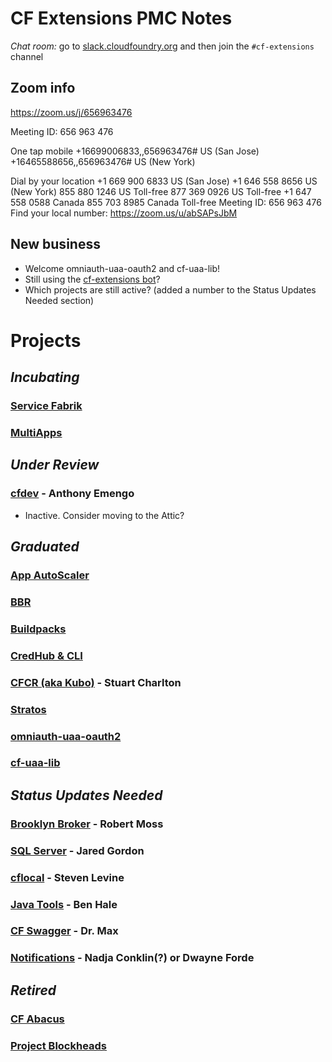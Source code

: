 # CF Extensions PMC Notes

*Chat room:* go to [slack.cloudfoundry.org](https://slack.cloudfoundry.org) and then join the `#cf-extensions` channel

## Zoom info

https://zoom.us/j/656963476

Meeting ID: 656 963 476

One tap mobile
+16699006833,,656963476# US (San Jose)
+16465588656,,656963476# US (New York)

Dial by your location
        +1 669 900 6833 US (San Jose)
        +1 646 558 8656 US (New York)
        855 880 1246 US Toll-free
        877 369 0926 US Toll-free
        +1 647 558 0588 Canada
        855 703 8985 Canada Toll-free
Meeting ID: 656 963 476
Find your local number: https://zoom.us/u/abSAPsJbM

## New business

- Welcome omniauth-uaa-oauth2 and cf-uaa-lib!
- Still using the [cf-extensions bot](https://github.com/cloudfoundry-incubator/cf-extensions)?
- Which projects are still active? (added a number to the Status Updates Needed section)


# Projects

## _Incubating_

### [Service Fabrik](https://github.com/cloudfoundry-incubator/service-fabrik-broker)
### [MultiApps](https://github.com/cloudfoundry-incubator/multiapps-cli-plugin)

## _Under Review_

### [cfdev](https://github.com/cloudfoundry-incubator/cfdev) - Anthony Emengo 
* Inactive. Consider moving to the Attic?

## _Graduated_

### [App AutoScaler](https://github.com/cloudfoundry/app-autoscaler)
### [BBR](https://github.com/cloudfoundry-incubator/bosh-backup-and-restore)
### [Buildpacks](https://buildpacks.io/)
### [CredHub & CLI](https://github.com/cloudfoundry-incubator/credhub)
### [CFCR (aka Kubo)](https://github.com/cloudfoundry-incubator/cfcr-home) - Stuart Charlton
### [Stratos](https://github.com/cloudfoundry/stratos)
### [omniauth-uaa-oauth2](https://github.com/cloudfoundry/omniauth-uaa-oauth2)
### [cf-uaa-lib](https://github.com/cloudfoundry/cf-uaa-lib)

## _Status Updates Needed_

### [Brooklyn Broker](https://github.com/cloudfoundry-incubator/apache-brooklyn-service-broker) - Robert Moss
### [SQL Server](https://github.com/cloudfoundry-incubator/mssql-server-broker) - Jared Gordon
### [cflocal](https://github.com/cloudfoundry-incubator/cflocal) - Steven Levine
### [Java Tools](https://github.com/cloudfoundry/cf-java-client) - Ben Hale
### [CF Swagger](https://github.com/cloudfoundry-incubator/cf-swagger) - Dr. Max
### [Notifications](https://github.com/cloudfoundry-incubator/notifications) - Nadja Conklin(?) or Dwayne Forde

## _Retired_

### [CF Abacus](https://github.com/cloudfoundry-incubator/cf-abacus)
### [Project Blockheads](https://github.com/cloudfoundry-incubator/blockhead)

